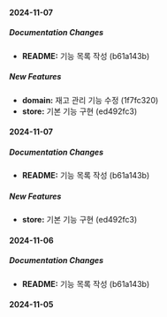 #### 2024-11-07

##### Documentation Changes

* **README:**  기능 목록 작성 (b61a143b)

##### New Features

* **domain:**  재고 관리 기능 수정 (1f7fc320)
* **store:**  기본 기능 구현 (ed492fc3)

#### 2024-11-07

##### Documentation Changes

* **README:**  기능 목록 작성 (b61a143b)

##### New Features

* **store:**  기본 기능 구현 (ed492fc3)

#### 2024-11-06

##### Documentation Changes

* **README:**  기능 목록 작성 (b61a143b)

#### 2024-11-05

